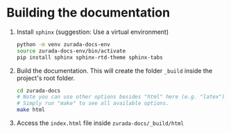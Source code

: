 # Building the documentation

1. Install `sphinx` (suggestion: Use a virtual environment)

    ```bash
    python -m venv zurada-docs-env
    source zurada-docs-env/bin/activate
    pip install sphinx sphinx-rtd-theme sphinx-tabs
    ```

2. Build the documentation. This will create the folder `_build` inside
   the project's root folder.

    ```bash
    cd zurada-docs
    # Note you can use other options besides "html" here (e.g. "latex").
    # Simply run "make" to see all available options.
    make html
    ```

3. Access the `index.html` file inside `zurada-docs/_build/html`
